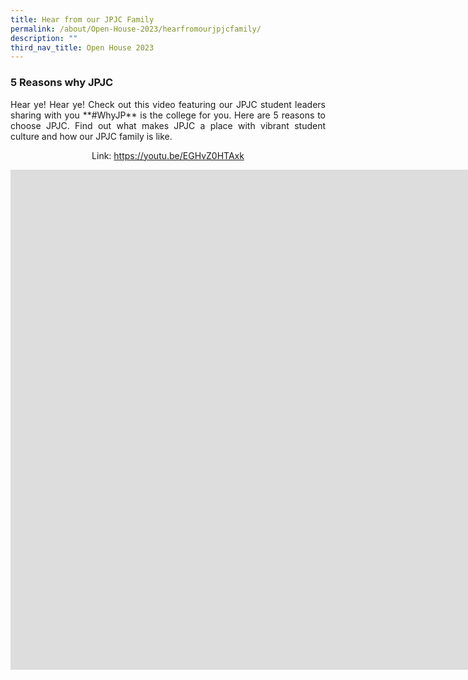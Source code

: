 ```yaml
---
title: Hear from our JPJC Family
permalink: /about/Open-House-2023/hearfromourjpjcfamily/
description: ""
third_nav_title: Open House 2023
---
```

<div align=justify>

<h3>5 Reasons why JPJC</h3>

<p>Hear ye! Hear ye! Check out this video featuring our JPJC student leaders sharing with you **#WhyJP** is the college for you. Here are 5 reasons to choose JPJC. Find out what makes JPJC a place with vibrant student culture and how our JPJC family is like.</P>

<p><center>Link: <a href="https://youtu.be/EGHvZ0HTAxk">https://youtu.be/EGHvZ0HTAxk</a></center></P>

<iframe width="1808" height="800" src="https://www.youtube.com/embed/EGHvZ0HTAxk" title="#WhyJP Open House 2023 - 5 Reasons #WhyJP is the college for you" frameborder="0" allow="accelerometer; autoplay; clipboard-write; encrypted-media; gyroscope; picture-in-picture; web-share" allowfullscreen></iframe>